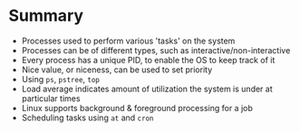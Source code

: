 # Summary

* Processes used to perform various 'tasks' on the system
* Processes can be of different types, such as interactive/non-interactive
* Every process has a unique PID, to enable the OS to keep track of it
* Nice value, or niceness, can be used to set priority
* Using `ps`, `pstree`, `top`
* Load average indicates amount of utilization the system is under at particular times
* Linux supports background & foreground processing for a job
* Scheduling tasks using `at` and `cron`

